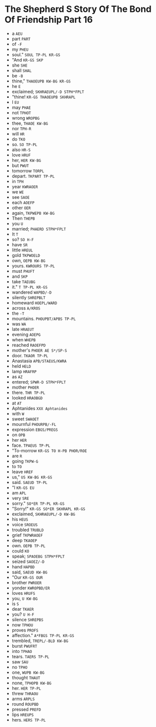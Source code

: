 # The Shepherd S Story Of The Bond Of Friendship Part 16

* a `AEU`
* part `PART`
* of `-F`
* my `PHEU`
* soul." `SOUL TP-PL KR-GS`
* "And `KR-GS SKP`
* she `SHE`
* shall `SHAL`
* be `-B`
* thine," `THAOEUPB KW-BG KR-GS`
* he `E`
* exclaimed; `SKHRAEUPL/-D STPH*FPLT`
* "thine! `KR-GS THAOEUPB SKHRAPL`
* I `EU`
* may `PHAE`
* not `TPHOT`
* wrong `WROPBG`
* thee, `THAOE KW-BG`
* nor `TPH-R`
* will `HR`
* do `TKO`
* so. `SO TP-PL`
* also `HR-S`
* love `HRUF`
* her, `HER KW-BG`
* but `PWUT`
* tomorrow `TORPL`
* depart. `TKPART TP-PL`
* in `TPH`
* year `KWRAOER`
* we `WE`
* see `SAOE`
* each `AOEFP`
* other `OER`
* again, `TKPWEPB KW-BG`
* Then `THEPB`
* you `U`
* married; `PHAERD STPH*FPLT`
* It `T`
* so? `SO H-F`
* have `SR`
* little `HREUL`
* gold `TKPWOELD`
* own, `OEPB KW-BG`
* yours. `KWROURS TP-PL`
* must `PHUFT`
* and `SKP`
* take `TAEUBG`
* it." `T TP-PL KR-GS`
* wandered `WAPBD/-D`
* silently `SHREPBLT`
* homeward `HOEPL/WARD`
* across `A/KROS`
* the `-T`
* mountains. `PHOUPBT/APBS TP-PL`
* was `WA`
* late `HRAEUT`
* evening `AOEPG`
* when `WHEPB`
* reached `RAOEFPD`
* mother's `PHOER AE S*/SP-S`
* door. `TKAOR TP-PL`
* Anastasia `APB/STAEUS/KWRA`
* held `HELD`
* lamp `HRAFRP`
* as `AZ`
* entered; `SPWR-D STPH*FPLT`
* mother `PHOER`
* there. `THR TP-PL`
* looked `HRAOBGD`
* at `AT`
* Aphtanides `XXX Aphtanides`
* with `W`
* sweet `SWAOET`
* mournful `PHOURPB/-FL`
* expression `EBGS/PREGS`
* on `OPB`
* her `HER`
* face. `TPAEUS TP-PL`
* "To-morrow `KR-GS TO H-PB PHOR/ROE`
* are `R`
* going `TKPW-G`
* to `TO`
* leave `HREF`
* us," `US KW-BG KR-GS`
* said. `SAEUD TP-PL`
* "I `KR-GS EU`
* am `APL`
* very `SRE`
* sorry." `SO*ER TP-PL KR-GS`
* "Sorry!" `KR-GS SO*ER SKHRAPL KR-GS`
* exclaimed, `SKHRAEUPL/-D KW-BG`
* his `HEUS`
* voice `SROEUS`
* troubled `TRUBLD`
* grief `TKPWRAOEF`
* deep `TKAOEP`
* own. `OEPB TP-PL`
* could `KO`
* speak; `SPAOEBG STPH*FPLT`
* seized `SAOEZ/-D`
* hand `HAPBD`
* said, `SAEUD KW-BG`
* "Our `KR-GS OUR`
* brother `PWROER`
* yonder `KWROPBD/ER`
* loves `HRUFS`
* you, `U KW-BG`
* is `S`
* dear `TKAER`
* you? `U H-F`
* silence `SHREPBS`
* now `TPHOU`
* proves `PROFS`
* affection." `A*FBGS TP-PL KR-GS`
* trembled, `TREPL/-BLD KW-BG`
* burst `PWUFRT`
* into `TPHAO`
* tears. `TAERS TP-PL`
* saw `SAU`
* no `TPHO`
* one, `WUPB KW-BG`
* thought `THAUT`
* none, `TPHOPB KW-BG`
* her. `HER TP-PL`
* threw `THRAOU`
* arms `ARPLS`
* round `ROUPBD`
* pressed `PREFD`
* lips `HREUPS`
* hers. `HERS TP-PL`
